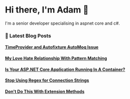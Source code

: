 # Hi there, I'm Adam 👋

I'm a senior developer specialising in aspnet core and c#.

### 📙 Latest Blog Posts
<!--START_SECTION:feed-->
#### [TimeProvider and Autofixture AutoMoq Issue](https:&#x2F;&#x2F;adamstorr.co.uk&#x2F;blog&#x2F;timeprovider-and-autofixture-automoq-issue&#x2F;)
#### [My Love Hate Relationship With Pattern Matching](https:&#x2F;&#x2F;adamstorr.co.uk&#x2F;blog&#x2F;my-love-hate-relationship-with-pattern-matching&#x2F;)
#### [Is Your ASP.NET Core Application Running In A Container?](https:&#x2F;&#x2F;adamstorr.co.uk&#x2F;blog&#x2F;is-your-aspnet-core-application-running-in-a-container&#x2F;)
#### [Stop Using Regex for Connection Strings](https:&#x2F;&#x2F;adamstorr.co.uk&#x2F;blog&#x2F;stop-using-regex-for-updating-connection-strings&#x2F;)
#### [Don&#39;t Do This With Extension Methods](https:&#x2F;&#x2F;adamstorr.co.uk&#x2F;blog&#x2F;dont-do-this-with-extension-methods&#x2F;)
<!--END_SECTION:feed-->


<!--
**WestDiscGolf/WestDiscGolf** is a ✨ _special_ ✨ repository because its `README.md` (this file) appears on your GitHub profile.

Here are some ideas to get you started:

- 🔭 I’m currently working on ...
- 🌱 I’m currently learning ...
- 👯 I’m looking to collaborate on ...
- 🤔 I’m looking for help with ...
- 💬 Ask me about ...
- 📫 How to reach me: ...
- 😄 Pronouns: ...
- ⚡ Fun fact: ...
-->
